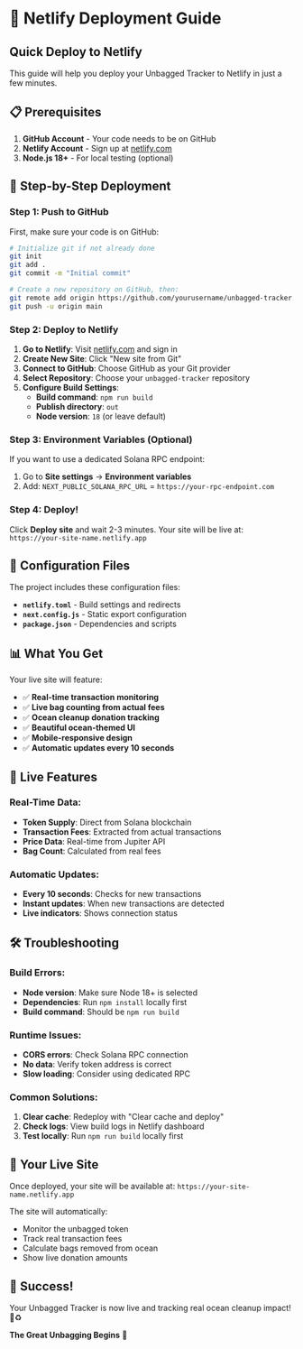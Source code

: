 # 🚀 Netlify Deployment Guide

## Quick Deploy to Netlify

This guide will help you deploy your Unbagged Tracker to Netlify in just a few minutes.

## 📋 Prerequisites

1. **GitHub Account** - Your code needs to be on GitHub
2. **Netlify Account** - Sign up at [netlify.com](https://netlify.com)
3. **Node.js 18+** - For local testing (optional)

## 🚀 Step-by-Step Deployment

### Step 1: Push to GitHub

First, make sure your code is on GitHub:

```bash
# Initialize git if not already done
git init
git add .
git commit -m "Initial commit"

# Create a new repository on GitHub, then:
git remote add origin https://github.com/yourusername/unbagged-tracker.git
git push -u origin main
```

### Step 2: Deploy to Netlify

1. **Go to Netlify**: Visit [netlify.com](https://netlify.com) and sign in
2. **Create New Site**: Click "New site from Git"
3. **Connect to GitHub**: Choose GitHub as your Git provider
4. **Select Repository**: Choose your `unbagged-tracker` repository
5. **Configure Build Settings**:
   - **Build command**: `npm run build`
   - **Publish directory**: `out`
   - **Node version**: `18` (or leave default)

### Step 3: Environment Variables (Optional)

If you want to use a dedicated Solana RPC endpoint:

1. Go to **Site settings** → **Environment variables**
2. Add: `NEXT_PUBLIC_SOLANA_RPC_URL` = `https://your-rpc-endpoint.com`

### Step 4: Deploy!

Click **Deploy site** and wait 2-3 minutes. Your site will be live at:
`https://your-site-name.netlify.app`

## 🔧 Configuration Files

The project includes these configuration files:

- **`netlify.toml`** - Build settings and redirects
- **`next.config.js`** - Static export configuration
- **`package.json`** - Dependencies and scripts

## 📊 What You Get

Your live site will feature:
- ✅ **Real-time transaction monitoring**
- ✅ **Live bag counting from actual fees**
- ✅ **Ocean cleanup donation tracking**
- ✅ **Beautiful ocean-themed UI**
- ✅ **Mobile-responsive design**
- ✅ **Automatic updates every 10 seconds**

## 🎯 Live Features

### Real-Time Data:
- **Token Supply**: Direct from Solana blockchain
- **Transaction Fees**: Extracted from actual transactions
- **Price Data**: Real-time from Jupiter API
- **Bag Count**: Calculated from real fees

### Automatic Updates:
- **Every 10 seconds**: Checks for new transactions
- **Instant updates**: When new transactions are detected
- **Live indicators**: Shows connection status

## 🛠️ Troubleshooting

### Build Errors:
- **Node version**: Make sure Node 18+ is selected
- **Dependencies**: Run `npm install` locally first
- **Build command**: Should be `npm run build`

### Runtime Issues:
- **CORS errors**: Check Solana RPC connection
- **No data**: Verify token address is correct
- **Slow loading**: Consider using dedicated RPC

### Common Solutions:
1. **Clear cache**: Redeploy with "Clear cache and deploy"
2. **Check logs**: View build logs in Netlify dashboard
3. **Test locally**: Run `npm run build` locally first

## 🔗 Your Live Site

Once deployed, your site will be available at:
`https://your-site-name.netlify.app`

The site will automatically:
- Monitor the unbagged token
- Track real transaction fees
- Calculate bags removed from ocean
- Show live donation amounts

## 🎉 Success!

Your Unbagged Tracker is now live and tracking real ocean cleanup impact! 🌊♻️

**The Great Unbagging Begins** 🚀 